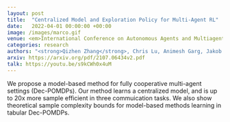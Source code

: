 ```yaml
---
layout: post
title:  "Centralized Model and Exploration Policy for Multi-Agent RL"
date:   2022-04-01 00:00:00 +00:00
image: /images/marco.gif
venue: <em>International Conference on Autonomous Agents and Multiagent Systems (AAMAS)</em>. Full paper, Oral Presentation
categories: research
authors: "<strong>Qizhen Zhang</strong>, Chris Lu, Animesh Garg, Jakob Foerster"
arxiv: https://arxiv.org/pdf/2107.06434v2.pdf
talk: https://youtu.be/s9kCWh0x4uM
---
```

We propose a model-based method for fully cooperative multi-agent settings (Dec-POMDPs). Our method learns a centralized model, and is up to 20x more sample efficient in three commuication tasks. We also show theoretical sample complexity bounds for model-based methods learning in tabular Dec-POMDPs.
